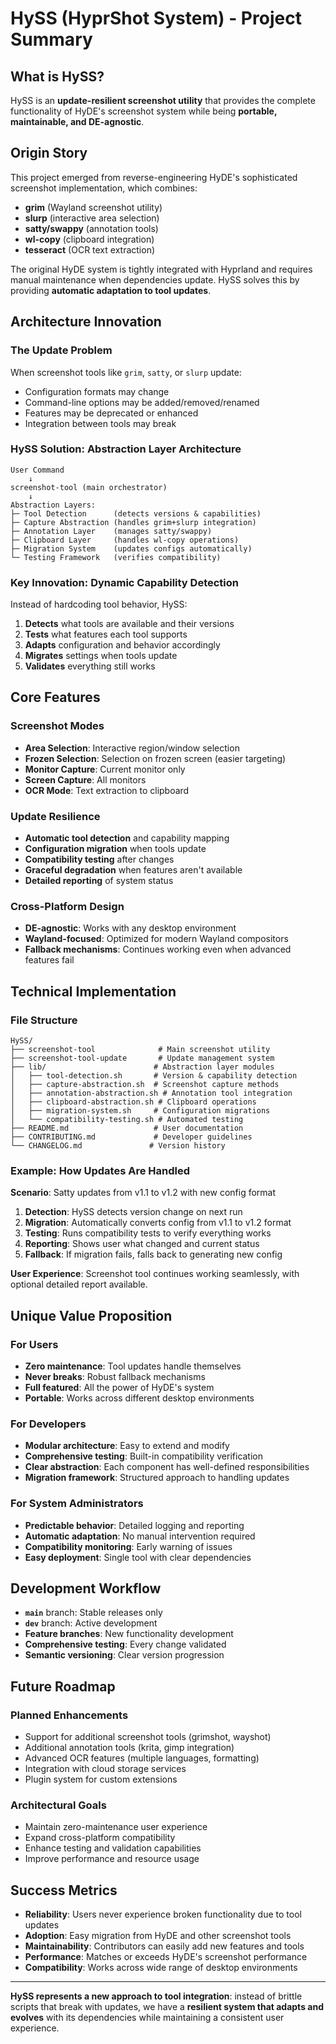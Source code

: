 # HySS (HyprShot System) - Project Summary

## What is HySS?

HySS is an **update-resilient screenshot utility** that provides the complete functionality of HyDE's screenshot system while being **portable, maintainable, and DE-agnostic**.

## Origin Story

This project emerged from reverse-engineering HyDE's sophisticated screenshot implementation, which combines:
- **grim** (Wayland screenshot utility)
- **slurp** (interactive area selection)
- **satty/swappy** (annotation tools)
- **wl-copy** (clipboard integration)
- **tesseract** (OCR text extraction)

The original HyDE system is tightly integrated with Hyprland and requires manual maintenance when dependencies update. HySS solves this by providing **automatic adaptation to tool updates**.

## Architecture Innovation

### The Update Problem
When screenshot tools like `grim`, `satty`, or `slurp` update:
- Configuration formats may change
- Command-line options may be added/removed/renamed
- Features may be deprecated or enhanced
- Integration between tools may break

### HySS Solution: **Abstraction Layer Architecture**

```
User Command
    ↓
screenshot-tool (main orchestrator)
    ↓
Abstraction Layers:
├─ Tool Detection      (detects versions & capabilities)
├─ Capture Abstraction (handles grim+slurp integration)
├─ Annotation Layer    (manages satty/swappy)
├─ Clipboard Layer     (handles wl-copy operations)
├─ Migration System    (updates configs automatically)
└─ Testing Framework   (verifies compatibility)
```

### Key Innovation: **Dynamic Capability Detection**

Instead of hardcoding tool behavior, HySS:
1. **Detects** what tools are available and their versions
2. **Tests** what features each tool supports
3. **Adapts** configuration and behavior accordingly
4. **Migrates** settings when tools update
5. **Validates** everything still works

## Core Features

### Screenshot Modes
- **Area Selection**: Interactive region/window selection
- **Frozen Selection**: Selection on frozen screen (easier targeting)
- **Monitor Capture**: Current monitor only
- **Screen Capture**: All monitors
- **OCR Mode**: Text extraction to clipboard

### Update Resilience
- **Automatic tool detection** and capability mapping
- **Configuration migration** when tools update
- **Compatibility testing** after changes
- **Graceful degradation** when features aren't available
- **Detailed reporting** of system status

### Cross-Platform Design
- **DE-agnostic**: Works with any desktop environment
- **Wayland-focused**: Optimized for modern Wayland compositors
- **Fallback mechanisms**: Continues working even when advanced features fail

## Technical Implementation

### File Structure
```
HySS/
├── screenshot-tool              # Main screenshot utility
├── screenshot-tool-update       # Update management system
├── lib/                        # Abstraction layer modules
│   ├── tool-detection.sh       # Version & capability detection
│   ├── capture-abstraction.sh  # Screenshot capture methods
│   ├── annotation-abstraction.sh # Annotation tool integration
│   ├── clipboard-abstraction.sh # Clipboard operations
│   ├── migration-system.sh     # Configuration migrations
│   └── compatibility-testing.sh # Automated testing
├── README.md                   # User documentation
├── CONTRIBUTING.md             # Developer guidelines
└── CHANGELOG.md               # Version history
```

### Example: How Updates Are Handled

**Scenario**: Satty updates from v1.1 to v1.2 with new config format

1. **Detection**: HySS detects version change on next run
2. **Migration**: Automatically converts config from v1.1 to v1.2 format
3. **Testing**: Runs compatibility tests to verify everything works
4. **Reporting**: Shows user what changed and current status
5. **Fallback**: If migration fails, falls back to generating new config

**User Experience**: Screenshot tool continues working seamlessly, with optional detailed report available.

## Unique Value Proposition

### For Users
- **Zero maintenance**: Tool updates handle themselves
- **Never breaks**: Robust fallback mechanisms
- **Full featured**: All the power of HyDE's system
- **Portable**: Works across different desktop environments

### For Developers
- **Modular architecture**: Easy to extend and modify
- **Comprehensive testing**: Built-in compatibility verification
- **Clear abstraction**: Each component has well-defined responsibilities
- **Migration framework**: Structured approach to handling updates

### For System Administrators
- **Predictable behavior**: Detailed logging and reporting
- **Automatic adaptation**: No manual intervention required
- **Compatibility monitoring**: Early warning of issues
- **Easy deployment**: Single tool with clear dependencies

## Development Workflow

- **`main`** branch: Stable releases only
- **`dev`** branch: Active development
- **Feature branches**: New functionality development
- **Comprehensive testing**: Every change validated
- **Semantic versioning**: Clear version progression

## Future Roadmap

### Planned Enhancements
- Support for additional screenshot tools (grimshot, wayshot)
- Additional annotation tools (krita, gimp integration)
- Advanced OCR features (multiple languages, formatting)
- Integration with cloud storage services
- Plugin system for custom extensions

### Architectural Goals
- Maintain zero-maintenance user experience
- Expand cross-platform compatibility
- Enhance testing and validation capabilities
- Improve performance and resource usage

## Success Metrics

- **Reliability**: Users never experience broken functionality due to tool updates
- **Adoption**: Easy migration from HyDE and other screenshot tools
- **Maintainability**: Contributors can easily add new features and tools
- **Performance**: Matches or exceeds HyDE's screenshot performance
- **Compatibility**: Works across wide range of desktop environments

---

**HySS represents a new approach to tool integration**: instead of brittle scripts that break with updates, we have a **resilient system that adapts and evolves** with its dependencies while maintaining a consistent user experience.
